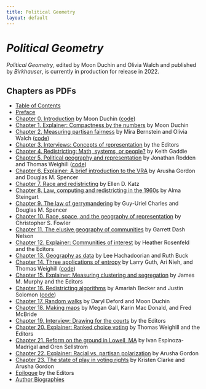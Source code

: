 ```yaml
---
title: Political Geometry
layout: default
---
```


# _Political Geometry_

_Political Geometry_, edited by Moon Duchin and Olivia Walch and published by _Birkhauser_, is currently in production for release in 2022. 

## Chapters as PDFs

* [Table of Contents](https://mggg.org/publications/political-geometry/Table_Of_Contents.pdf)
* [Preface](https://mggg.org/publications/political-geometry/Preface.pdf)
* [Chapter 0. Introduction](https://mggg.org/publications/political-geometry/00-Duchin.pdf) by Moon Duchin ([code](https://github.com/political-geometry/introduction))
* [Chapter 1. Explainer: Compactness by the numbers](https://mggg.org/publications/political-geometry/01-Duchin.pdf) by Moon Duchin 
* [Chapter 2. Measuring partisan fairness](https://mggg.org/publications/political-geometry/02-BernsteinWalch.pdf) by Mira Bernstein and Olivia Walch ([code](https://github.com/political-geometry/partisan-fairness))
* [Chapter 3. Interviews: Concepts of representation](https://mggg.org/publications/political-geometry/03-Editors.pdf) by the Editors
* [Chapter 4. Redistricting: Math, systems, or people?](https://mggg.org/publications/political-geometry/04-Gaddie.pdf) by Keith Gaddie 
* [Chapter 5. Political geography and representation](https://mggg.org/publications/political-geometry/05-RoddenWeighill.pdf) by Jonathan Rodden and Thomas Weighill ([code](https://github.com/political-geometry/political-geography))
* [Chapter 6. Explainer: A brief introduction to the VRA](https://mggg.org/publications/political-geometry/06-GordonSpencer.pdf) by Arusha Gordon and Douglas M. Spencer
* [Chapter 7. Race and redistricting](https://mggg.org/publications/political-geometry/07-Katz.pdf) by Ellen D. Katz 
* [Chapter 8. Law, computing and redistricting in the 1960s](https://mggg.org/publications/political-geometry/08-Steingart.pdf) by Alma Steingart 
* [Chapter 9. The law of gerrymandering](https://mggg.org/publications/political-geometry/09-CharlesSpencer.pdf) by Guy-Uriel Charles and Douglas M. Spencer 
* [Chapter 10.  Race, space, and the geography of representation](https://mggg.org/publications/political-geometry/10-Fowler.pdf) by Christopher S. Fowler
* [Chapter 11. The elusive geography of communities](https://mggg.org/publications/political-geometry/11-Nelson.pdf) by Garrett Dash Nelson
* [Chapter 12. Explainer: Communities of interest](https://mggg.org/publications/political-geometry/12-DuchinRosenfeld.pdf) by Heather Rosenfeld and the Editors
* [Chapter 13. Geography as data](https://mggg.org/publications/political-geometry/13-HachadoorianBuck.pdf) by Lee Hachadoorian and Ruth Buck
* [Chapter 14. Three applications of entropy](https://mggg.org/publications/political-geometry/14-GuthNiehWeighill.pdf) by Larry Guth, Ari Nieh, and Thomas Weighill ([code](https://github.com/political-geometry/entropy))
* [Chapter 15. Explainer: Measuring clustering and segregation](https://mggg.org/publications/political-geometry/15-DuchinMurphy.pdf) by James M. Murphy and the Editors
* [Chapter 16. Redistricting algorithms](https://mggg.org/publications/political-geometry/16-BeckerSolomon.pdf) by Amariah Becker and Justin Solomon ([code](https://github.com/political-geometry/redistricting-algorithms))
* [Chapter 17. Random walks](https://mggg.org/publications/political-geometry/17-DefordDuchin.pdf) by Daryl Deford and Moon Duchin
* [Chapter 18. Making maps](https://mggg.org/publications/political-geometry/18-GallMacDonaldMcBride.pdf) by Megan Gall, Karin Mac Donald, and Fred McBride
* [Chapter 19. Interview: Drawing for the courts](https://mggg.org/publications/political-geometry/19-Editors.pdf) by the Editors
* [Chapter 20. Explainer: Ranked choice voting](https://mggg.org/publications/political-geometry/20-WeighillDuchin.pdf) by Thomas Weighill and the Editors
* [Chapter 21. Reform on the ground in Lowell, MA](https://mggg.org/publications/political-geometry/21-EspinozaMadrigalSellstrom.pdf) by Ivan Espinoza-Madrigal and Oren Sellstrom
* [Chapter 22. Explainer: Racial vs. partisan polarization](https://mggg.org/publications/political-geometry/22-Gordon.pdf) by Arusha Gordon
* [Chapter 23. The state of play in voting rights](https://mggg.org/publications/political-geometry/23-ClarkeGordon.pdf) by Kristen Clarke and Arusha Gordon
* [Epilogue](https://mggg.org/publications/political-geometry/Epilogue.pdf) by the Editors
* [Author Biographies](https://mggg.org/publications/political-geometry/Author_Biographies.pdf)
